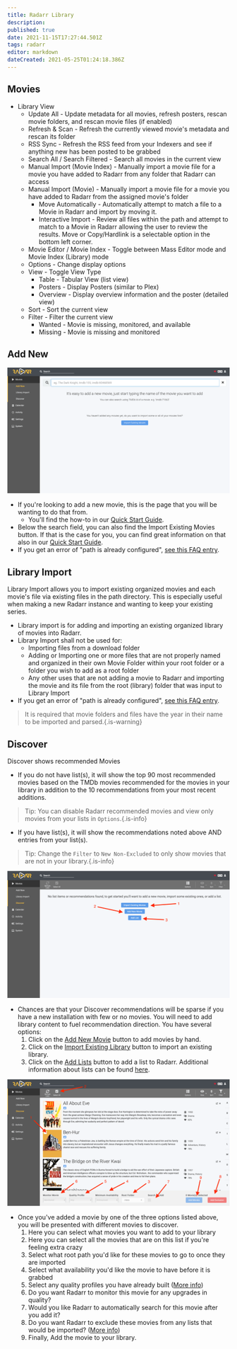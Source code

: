 ```yaml
---
title: Radarr Library
description: 
published: true
date: 2021-11-15T17:27:44.501Z
tags: radarr
editor: markdown
dateCreated: 2021-05-25T01:24:18.386Z
---
```


## Movies

- Library View
  - Update All - Update metadata for all movies, refresh posters, rescan movie folders, and rescan movie files (if enabled)
  - Refresh & Scan - Refresh the currently viewed movie's metadata and rescan its folder
  - RSS Sync - Refresh the RSS feed from your Indexers and see if anything new has been posted to be grabbed
  - Search All / Search Filtered - Search all movies in the current view
  - Manual Import (Movie Index) - Manually import a movie file for a movie you have added to Radarr from any folder that Radarr can access
  - Manual Import (Movie) - Manually import a movie file for a movie you have added to Radarr from the assigned movie's folder
    - Move Automatically -  Automatically attempt to match a file to a Movie in Radarr and import by moving it.
    - Interactive Import -  Review all files within the path and attempt to match to a Movie in Radarr allowing the user to review the results.  Move or Copy/Hardlink is a selectable option in the bottom left corner.
  - Movie Editor / Movie Index - Toggle between Mass Editor mode and Movie Index (Library) mode
  - Options - Change display options
  - View - Toggle View Type
    - Table - Tabular View (list view)
    - Posters - Display Posters (similar to Plex)
    - Overview - Display overview information and the poster (detailed view)
  - Sort - Sort the current view
  - Filter - Filter the current view
    - Wanted - Movie is missing, monitored, and available
    - Missing - Movie is missing and monitored

## Add New

![radarr-add-new-empty.png](/assets/radarr/radarr-add-new-empty.png)

- If you're looking to add a new movie, this is the page that you will be wanting to do that from.
  - You'll find the how-to in our [Quick Start Guide](/radarr/quick-start-guide).
- Below the search field, you can also find the Import Existing Movies button. If that is the case for you, you can find great information on that also in our [Quick Start Guide](/radarr/quick-start-guide).
- If you get an error of "path is already configured", [see this FAQ entry](/radarr/faq#path-is-already-configured-for-an-existing-movie).

## Library Import

Library Import allows you to import existing organized movies and each movie's file via existing files in the path directory. This is especially useful when making a new Radarr instance and wanting to keep your existing series.

- Library import is for adding and importing an existing organized library of movies into Radarr.
- Library Import shall not be used for:
  - Importing files from a download folder
  - Adding or Importing one or more files that are not properly named and organized in their own Movie Folder within your root folder or a folder you wish to add as a root folder
  - Any other uses that are not adding a movie to Radarr and importing the movie and its file from the root (library) folder that was input to Library Import
- If you get an error of "path is already configured", [see this FAQ entry](/radarr/faq#path-is-already-configured-for-an-existing-movie).
  
> It is required that movie folders and files have the year in their name to be imported and parsed.{.is-warning}

## Discover

Discover shows recommended Movies

- If you do not have list(s), it will show the top 90 most recommended movies based on the TMDb movies recommended for the movies in your library in addition to the 10 recommendations from your most recent additions.

> Tip: You can disable Radarr recommended movies and view only movies from your lists in `Options`.{.is-info}

- If you have list(s), it will show the recommendations noted above AND entries from your list(s).

> Tip: Change the `Filter` to `New Non-Excluded` to only show movies that are not in your library.{.is-info}

![radarr-discover-empty.png](/assets/radarr/radarr-discover-empty.png)

- Chances are that your Discover recommendations will be sparse if you have a new installation with few or no movies. You will need to add library content to fuel recommendation direction. You have several options:
  1. Click on the [Add New Movie](/radarr/library#add-new) button to add movies by hand.
  1. Click on the [Import Existing Library](/radarr/library#library-import) button to import an existing library.
  1. Click on the [Add Lists](/radarr/settings#lists) button to add a list to Radarr. Additional information about lists can be found [here](/radarr/faq#what-are-lists-and-what-can-they-do-for-me).

![radarr-discover-add-new-movies.png](/assets/radarr/radarr-discover-add-new-movies.png)

- Once you've added a movie by one of the three options listed above, you will be presented with different movies to discover.
    1. Here you can select what movies you want to add to your library
    1. Here you can select all the movies that are on this list if you're feeling extra crazy
    1. Select what root path you'd like for these movies to go to once they are imported
    1. Select what availability you'd like the movie to have before it is grabbed
    1. Select any quality profiles you have already built ([More info](/radarr/settings#quality-profiles))
    1. Do you want Radarr to monitor this movie for any upgrades in quality?
    1. Would you like Radarr to automatically search for this movie after you add it?
    1. Do you want Radarr to exclude these movies from any lists that would be imported? ([More info](/radarr/settings#list-exclusion))
    1. Finally, Add the movie to your library.
